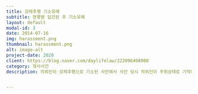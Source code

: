 ```yaml
---
title: 강제추행 기소유예
subtitle: 현행범 입건된 후 기소유예
layout: default
modal-id: 3
date: 2014-07-16
img: harassment.png
thumbnail: harassment.png
alt: image-alt
project-date: 2020
client: https://blog.naver.com/daylifelaw/222096498900
category: 형사사건
description: 의뢰인이 강제추행으로 기소된 사안에서 사건 당시 의뢰인이 주취상태로 기억이 나지 않지만, 인정하고 반성하는 변론방향으 잡고, 2차 경찰조사에서 함께 출석하여 피고인이 당시 술에 많이 취한 상황과 피해자들에게 사과하고 적극적으로 합의하여 종국적으로 교육이수조건부 기소유예를 받은 사안입니다.


---
```


